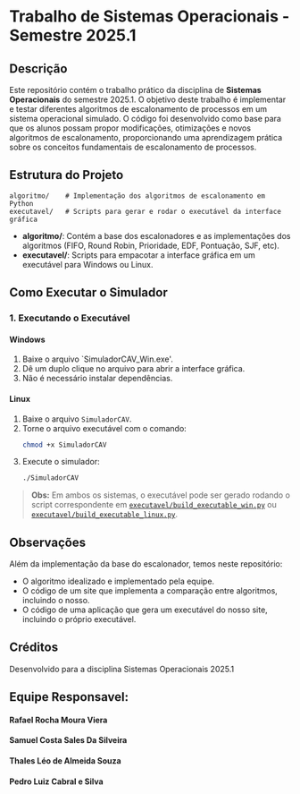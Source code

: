 # Trabalho de Sistemas Operacionais - Semestre 2025.1

## Descrição

Este repositório contém o trabalho prático da disciplina de **Sistemas Operacionais** do semestre 2025.1. O objetivo deste trabalho é implementar e testar diferentes algoritmos de escalonamento de processos em um sistema operacional simulado. O código foi desenvolvido como base para que os alunos possam propor modificações, otimizações e novos algoritmos de escalonamento, proporcionando uma aprendizagem prática sobre os conceitos fundamentais de escalonamento de processos.

## Estrutura do Projeto

```
algoritmo/    # Implementação dos algoritmos de escalonamento em Python
executavel/   # Scripts para gerar e rodar o executável da interface gráfica
```

- **algoritmo/**: Contém a base dos escalonadores e as implementações dos algoritmos (FIFO, Round Robin, Prioridade, EDF, Pontuação, SJF, etc).
- **executavel/**: Scripts para empacotar a interface gráfica em um executável para Windows ou Linux.

## Como Executar o Simulador

### 1. Executando o Executável

#### **Windows**

1. Baixe o arquivo `SimuladorCAV_Win.exe'.
2. Dê um duplo clique no arquivo para abrir a interface gráfica.
3. Não é necessário instalar dependências.

#### **Linux**

1. Baixe o arquivo `SimuladorCAV`.
2. Torne o arquivo executável com o comando:
   ```sh
   chmod +x SimuladorCAV
   ```
3. Execute o simulador:
   ```sh
   ./SimuladorCAV
   ```

> **Obs:** Em ambos os sistemas, o executável pode ser gerado rodando o script correspondente em [`executavel/build_executable_win.py`](executavel/build_executable_win.py) ou [`executavel/build_executable_linux.py`](executavel/build_executable_linux.py).

## Observações

Além da implementação da base do escalonador, temos neste repositório:

- O algoritmo idealizado e implementado pela equipe.
- O código de um site que implementa a comparação entre algoritmos, incluindo o nosso.
- O código de uma aplicação que gera um executável do nosso site, incluindo o próprio executável.

## Créditos

Desenvolvido para a disciplina Sistemas Operacionais 2025.1

## Equipe Responsavel: 

#### Rafael Rocha Moura Viera
#### Samuel Costa Sales Da Silveira
#### Thales Léo de Almeida Souza
#### Pedro Luiz Cabral e Silva
